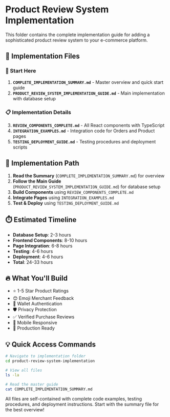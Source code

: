 # Product Review System Implementation

This folder contains the complete implementation guide for adding a sophisticated product review system to your e-commerce platform.

## 📁 Implementation Files

### 🚀 Start Here
1. **`COMPLETE_IMPLEMENTATION_SUMMARY.md`** - Master overview and quick start guide
2. **`PRODUCT_REVIEW_SYSTEM_IMPLEMENTATION_GUIDE.md`** - Main implementation with database setup

### 📋 Implementation Details
3. **`REVIEW_COMPONENTS_COMPLETE.md`** - All React components with TypeScript
4. **`INTEGRATION_EXAMPLES.md`** - Integration code for Orders and Product pages
5. **`TESTING_DEPLOYMENT_GUIDE.md`** - Testing procedures and deployment scripts

## 🎯 Implementation Path

1. **Read the Summary** (`COMPLETE_IMPLEMENTATION_SUMMARY.md`) for overview
2. **Follow the Main Guide** (`PRODUCT_REVIEW_SYSTEM_IMPLEMENTATION_GUIDE.md`) for database setup
3. **Build Components** using `REVIEW_COMPONENTS_COMPLETE.md`
4. **Integrate Pages** using `INTEGRATION_EXAMPLES.md`
5. **Test & Deploy** using `TESTING_DEPLOYMENT_GUIDE.md`

## ⏱️ Estimated Timeline
- **Database Setup**: 2-3 hours
- **Frontend Components**: 8-10 hours  
- **Page Integration**: 6-8 hours
- **Testing**: 4-6 hours
- **Deployment**: 4-6 hours
- **Total**: 24-33 hours

## 🔥 What You'll Build
- ⭐ 1-5 Star Product Ratings
- 😊 Emoji Merchant Feedback  
- 🔐 Wallet Authentication
- 🛡️ Privacy Protection
- ✅ Verified Purchase Reviews
- 📱 Mobile Responsive
- 🚀 Production Ready

## 💡 Quick Access Commands

```bash
# Navigate to implementation folder
cd product-review-system-implementation

# View all files
ls -la

# Read the master guide
cat COMPLETE_IMPLEMENTATION_SUMMARY.md
```

All files are self-contained with complete code examples, testing procedures, and deployment instructions. Start with the summary file for the best overview! 